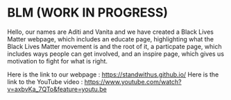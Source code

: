 # BLM (WORK IN PROGRESS)

Hello, our names are Aditi and Vanita and we have created a Black Lives Matter webpage, which includes an educate page, highlighting what the Black Lives Matter movement is and the root of it, a particpate page, which includes ways people can get involved, and an inspire page, which gives us motivation to fight for what is right. 

Here is the link to our webpage : https://standwithus.github.io/ 
Here is the link to the YouTube video : https://www.youtube.com/watch?v=axbvKa_7QTo&feature=youtu.be
